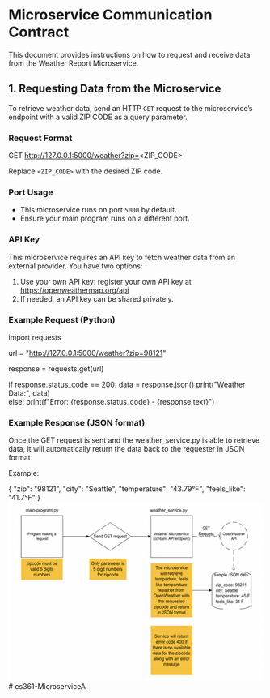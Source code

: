 # Microservice Communication Contract

This document provides instructions on how to request and receive data from the Weather Report Microservice.

## 1. Requesting Data from the Microservice

To retrieve weather data, send an HTTP `GET` request to the microservice’s endpoint with a valid ZIP CODE as a query
parameter.

### Request Format

GET http://127.0.0.1:5000/weather?zip=<ZIP_CODE>

Replace `<ZIP_CODE>` with the desired ZIP code.

### **Port Usage**
- This microservice runs on port `5000` by default.
- Ensure your main program runs on a different port.

### API Key
This microservice requires an API key to fetch weather data from an external provider. You have two options:
1. Use your own API key: register your own API key at https://openweathermap.org/api
2. If needed, an API key can be shared privately.

### **Example Request (Python)**

import requests

url = "http://127.0.0.1:5000/weather?zip=98121"

response = requests.get(url)

if response.status_code == 200:
    data = response.json()
    print("Weather Data:", data)  
else:
    print(f"Error: {response.status_code} - {response.text}")

### **Example Response (JSON format)**

Once the GET request is sent and the weather_service.py is able to retrieve data, it will automatically return the data
back to the requester in JSON format

Example:

{
"zip": "98121",
"city": "Seattle",
"temperature": "43.79°F",
"feels_like": "41.7°F"
}
![UML.png](UML.png)# cs361-MicroserviceA
